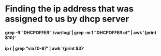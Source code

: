 <h1>Finding the ip address that was assigned to us by dhcp server</h1>


<h4>grep -R "DHCPOFFER" /var/log/ | grep -m 1 "DHCPOFFER of" | awk '{print $10}'</h4>

<h4>ip r | grep "via [0-9]" | awk '{print $3}'</h4>